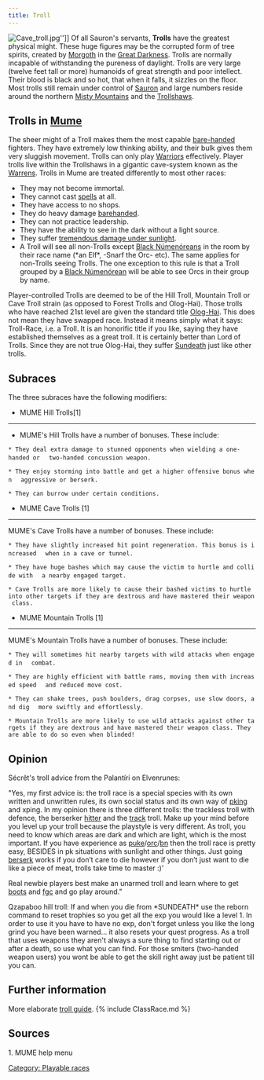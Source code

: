 ```yaml
---
title: Troll
---
```


![](Cave_troll.jpg "Cave_troll.jpg")''\]\] Of all Sauron's servants,
**Trolls** have the greatest physical might. These huge figures may be
the corrupted form of tree spirits, created by
[Morgoth](Morgoth "wikilink") in the [Great
Darkness](Great_Darkness "wikilink"). Trolls are normally incapable of
withstanding the pureness of daylight. Trolls are very large (twelve
feet tall or more) humanoids of great strength and poor intellect. Their
blood is black and so hot, that when it falls, it sizzles on the floor.
Most trolls still remain under control of [Sauron](Sauron "wikilink")
and large numbers reside around the northern [Misty
Mountains](Misty_Mountains "wikilink") and the
[Trollshaws](Trollshaws "wikilink").

## Trolls in [Mume](MUME "wikilink")

The sheer might of a Troll makes them the most capable
[bare-handed](Unarmed "wikilink") fighters. They have extremely low
thinking ability, and their bulk gives them very sluggish movement.
Trolls can only play [Warriors](Warrior "wikilink") effectively. Player
trolls live within the Trollshaws in a gigantic cave-system known as the
[Warrens](Warrens "wikilink"). Trolls in Mume are treated differently to
most other races:

- They may not become immortal.
- They cannot cast [spells](spell "wikilink") at all.
- They have access to no shops.
- They do heavy damage [barehanded](Unarmed "wikilink").
- They can not practice leadership.
- They have the ability to see in the dark without a light source.
- They suffer [tremendous damage under sunlight](Sundeath "wikilink").
- A Troll will see all non-Trolls except [Black
  Númenóreans](Black_Númenórean "wikilink") in the room by their race
  name (\*an Elf\*, -Snarf the Orc- etc). The same applies for
  non-Trolls seeing Trolls. The one exception to this rule is that a
  Troll grouped by a [Black Númenórean](Black_Númenórean "wikilink")
  will be able to see Orcs in their group by name.

Player-controlled Trolls are deemed to be of the Hill Troll, Mountain
Troll or Cave Troll strain (as opposed to Forest Trolls and Olog-Hai).
Those trolls who have reached 21st level are given the standard title
[Olog-Hai](Olog-Hai "wikilink"). This does not mean they have swapped
race. Instead it means simply what it says: Troll-Race, i.e. a Troll. It
is an honorific title if you like, saying they have established
themselves as a great troll. It is certainly better than Lord of Trolls.
Since they are not true Olog-Hai, they suffer
[Sundeath](Sundeath "wikilink") just like other trolls.

## Subraces

The three subraces have the following modifiers:

- MUME Hill Trolls\[1\]

------------------------------------------------------------------------

- MUME's Hill Trolls have a number of bonuses. These include:

`* They deal extra damage to stunned opponents when wielding a one-handed or`
`  two-handed concussion weapon.`

`* They enjoy storming into battle and get a higher offensive bonus when`
`  aggressive or berserk.`

`* They can burrow under certain conditions.`

- MUME Cave Trolls \[1\]

------------------------------------------------------------------------

MUME's Cave Trolls have a number of bonuses. These include:

`* They have slightly increased hit point regeneration. This bonus is increased`
`  when in a cave or tunnel.`

`* They have huge bashes which may cause the victim to hurtle and collide with`
`  a nearby engaged target.`

`* Cave Trolls are more likely to cause their bashed victims to hurtle into other targets if they are dextrous and have mastered their weapon class.`

- MUME Mountain Trolls \[1\]

------------------------------------------------------------------------

MUME's Mountain Trolls have a number of bonuses. These include:

`* They will sometimes hit nearby targets with wild attacks when engaged in`
`  combat.`

`* They are highly efficient with battle rams, moving them with increased speed`
`  and reduced move cost.`

`* They can shake trees, push boulders, drag corpses, use slow doors, and dig`
`  more swiftly and effortlessly.`

`* Mountain Trolls are more likely to use wild attacks against other targets if they are dextrous and have mastered their weapon class. They are able to do so even when blinded!`

## Opinion

Sécrêt's troll advice from the Palantíri on Elvenrunes:

"Yes, my first advice is: the troll race is a special species with its
own written and unwritten rules, its own social status and its own way
of [pking](PK "wikilink") and xping. In my opinion there is three
different trolls: the trackless troll with defence, the berserker
[hitter](Unarmed "wikilink") and the [track](track "wikilink") troll.
Make up your mind before you level up your troll because the playstyle
is very different. As troll, you need to know which areas are dark and
which are light, which is the most important. If you have experience as
[puke](Pukes "wikilink")/[orc](orc "wikilink")/[bn](Black_Númenórean "wikilink")
then the troll race is pretty easy, BESIDES in pk situations with
sunlight and other things. Just going [berserk](mood "wikilink") works
if you don’t care to die however if you don’t just want to die like a
piece of meat, trolls take time to master :)'

Real newbie players best make an unarmed troll and learn where to get
[boots](a_pair_of_smooth,_black_boots "wikilink") and
[fgc](a_forest_green_cloak "wikilink") and go play around."

Qzapaboo hill troll: If and when you die from \*SUNDEATH\* use the
reborn command to reset trophies so you get all the exp you would like a
level 1. In order to use it you have to have no exp, don't forget unless
you like the long grind you have been warned... it also resets your
quest progress. As a troll that uses weapons they aren't always a sure
thing to find starting out or after a death, so use what you can find.
For those smiters (two-handed weapon users) you wont be able to get the
skill right away just be patient till you can.

## Further information

More elaborate [troll guide](Troll_guide "wikilink"). {% include
ClassRace.md %}

## Sources

1\. MUME help menu

[Category: Playable races](Category:_Playable_races "wikilink")